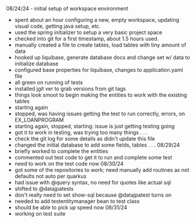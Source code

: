 08/24/24 - initial setup of workspace environment
  - spent about an hour configuring a new, empty workspace, updating visual code, getting java setup, etc.
  - used the spring initializer to setup a very basic project space
  - checked into git for a first timestamp, about 1.5 hours used.
  - manually created a file to create tables, load tables with tiny amount of data
  - hooked up liquibase, generate database docs and change set w/ data to initialize database
  - configured base properties for liquibase, changes to application.yaml file
  - all green on running of tests
  - installed jgit ver to grab versions from git tags
  - things look smoot to begin making the entities to work with the existing tables
  - starting again
  - stopped, was having issues getting the test to run correctly, errors, on EX_LOANPROGRAM
  - starting again, stopped, starting: issue is just getting testing going
  - got it to work in testing, was trying too many things
. . .
  - check the git log for some details as didn't update this file
  - changed the initial database to add some fields, tables
. . .
08/29/24 
  - briefly worked to complete the entities
  - commented out test code to get it to run and complete some test
  - need to work on the test code now
08/30/24
  - got some of the repositories to work; need manually add routines as not defaults not auto per quarkus
  - had issue with @query syntax, no need for quotes like actual sql
  - shifted to @datajpatests
  - don't really need to set show-sql because @datajpatest turns on
  - needed to add testentitymanager bean to test class
  - should be able to pick up speed now
08/31/24
  - working on test suite
